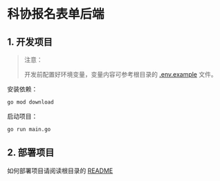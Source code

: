 # 科协报名表单后端

## 1. 开发项目

> 注意：
>
> 开发前配置好环境变量，变量内容可参考根目录的 [.env.example](.env.example) 文件。

安装依赖：

```sh
go mod download
```

启动项目：

```sh
go run main.go
```

## 2. 部署项目

如何部署项目请阅读根目录的 [README](../README.md)
